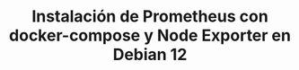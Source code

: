 ---
title: Instalación de Prometheus con docker-compose y Node Exporter en Debian 12
menu:
  sidebar:
    name: Instalación de Prometheus con docker-compose y Node Exporter en Debian 12
    identifier: prometheus_install_docker_compose
    parent: prometheus
    weight: 0
---